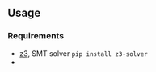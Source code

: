 ## Usage

### Requirements

- [z3](https://github.com/Z3Prover/z3/wiki/Slides), SMT solver `pip install z3-solver`
- 

